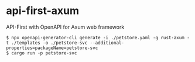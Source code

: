 # api-first-axum
API-First with OpenAPI for Axum web framework


```
$ npx openapi-generator-cli generate -i ./petstore.yaml -g rust-axum -t ./templates -o ./petstore-svc --additional-properties=packageName=petstore-svc
$ cargo run -p petstore-svc
```